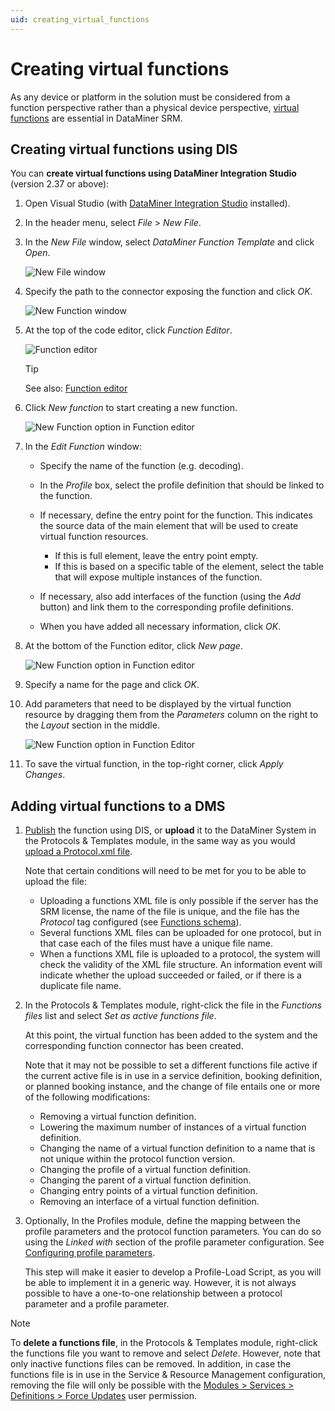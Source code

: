 ```yaml
---
uid: creating_virtual_functions
---
```


# Creating virtual functions

As any device or platform in the solution must be considered from a function perspective rather than a physical device perspective, [virtual functions](xref:srm_definitions#virtual-function) are essential in DataMiner SRM.

## Creating virtual functions using DIS

You can **create virtual functions using DataMiner Integration Studio** (version 2.37 or above):

1. Open Visual Studio (with [DataMiner Integration Studio](xref:Overall_concept_of_the_DataMiner_Integration_Studio) installed).

1. In the header menu, select *File* > *New File*.

1. In the *New File* window, select *DataMiner Function Template* and click *Open*.

   ![New File window](~/dataminer/images/NewFunctionTemplate.png)

1. Specify the path to the connector exposing the function and click *OK*.

   ![New Function window](~/dataminer/images/NewFunction.png)

1. At the top of the code editor, click *Function Editor*.

   ![Function editor](~/dataminer/images/FunctionEditor.png)

   > [!TIP]
   > See also: [Function editor](xref:Function_editor)

1. Click *New function* to start creating a new function.

   ![New Function option in Function editor](~/dataminer/images/FunctionEditorNewFunction.png)

1. In the *Edit Function* window:

   - Specify the name of the function (e.g. decoding).

   - In the *Profile* box, select the profile definition that should be linked to the function.

   - If necessary, define the entry point for the function. This indicates the source data of the main element that will be used to create virtual function resources.

     - If this is full element, leave the entry point empty.
     - If this is based on a specific table of the element, select the table that will expose multiple instances of the function.

   - If necessary, also add interfaces of the function (using the *Add* button) and link them to the corresponding profile definitions.

   - When you have added all necessary information, click *OK*.

1. At the bottom of the Function editor, click *New page*.

   ![New Function option in Function editor](~/dataminer/images/FunctionEditorNewPage.png)

1. Specify a name for the page and click *OK*.

1. Add parameters that need to be displayed by the virtual function resource by dragging them from the *Parameters* column on the right to the *Layout* section in the middle.

   ![New Function option in Function Editor](~/dataminer/images/FunctionEditorParameters.png)

1. To save the virtual function, in the top-right corner, click *Apply Changes*.

## Adding virtual functions to a DMS

1. [Publish](xref:XML_editor#publish) the function using DIS, or **upload** it to the DataMiner System in the Protocols & Templates module, in the same way as you would [upload a Protocol.xml file](xref:Adding_a_protocol_or_protocol_version_to_your_DataMiner_System#uploading-a-protocolxml-file).

   Note that certain conditions will need to be met for you to be able to upload the file:

   - Uploading a functions XML file is only possible if the server has the SRM license, the name of the file is unique, and the file has the *Protocol* tag configured (see [Functions schema](xref:SchemaFunctions)).
   - Several functions XML files can be uploaded for one protocol, but in that case each of the files must have a unique file name.
   - When a functions XML file is uploaded to a protocol, the system will check the validity of the XML file structure. An information event will indicate whether the upload succeeded or failed, or if there is a duplicate file name.

1. In the Protocols & Templates module, right-click the file in the *Functions files* list and select *Set as active functions file*.

   At this point, the virtual function has been added to the system and the corresponding function connector has been created.

   Note that it may not be possible to set a different functions file active if the current active file is in use in a service definition, booking definition, or planned booking instance, and the change of file entails one or more of the following modifications:

   - Removing a virtual function definition.
   - Lowering the maximum number of instances of a virtual function definition.
   - Changing the name of a virtual function definition to a name that is not unique within the protocol function version.
   - Changing the profile of a virtual function definition.
   - Changing the parent of a virtual function definition.
   - Changing entry points of a virtual function definition.
   - Removing an interface of a virtual function definition.

1. Optionally, In the Profiles module, define the mapping between the profile parameters and the protocol function parameters. You can do so using the *Linked with* section of the profile parameter configuration. See [Configuring profile parameters](xref:Configuring_profile_parameters).

   This step will make it easier to develop a Profile-Load Script, as you will be able to implement it in a generic way. However, it is not always possible to have a one-to-one relationship between a protocol parameter and a profile parameter.

> [!NOTE]
> To **delete a functions file**, in the Protocols & Templates module, right-click the functions file you want to remove and select *Delete*. However, note that only inactive functions files can be removed. In addition, in case the functions file is in use in the Service & Resource Management configuration, removing the file will only be possible with the [Modules > Services > Definitions > Force Updates](xref:DataMiner_user_permissions#modules--services--definitions--force-updates) user permission.
